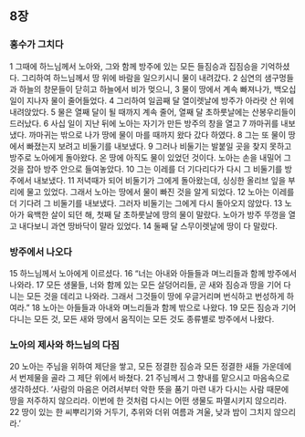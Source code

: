 ## 8장
### 홍수가 그치다
1 그때에 하느님께서 노아와, 그와 함께 방주에 있는 모든 들짐승과 집짐승을 기억하셨다. 그리하여 하느님께서 땅 위에 바람을 일으키시니 물이 내려갔다.
2 심연의 샘구멍들과 하늘의 창문들이 닫히고 하늘에서 비가 멎으니,
3 물이 땅에서 계속 빠져나가, 백오십 일이 지나자 물이 줄어들었다.
4 그리하여 일곱째 달 열이렛날에 방주가 아라랏 산 위에 내려앉았다.
5 물은 열째 달이 될 때까지 계속 줄어, 열째 달 초하룻날에는 산봉우리들이 드러났다.
6 사십 일이 지난 뒤에 노아는 자기가 만든 방주의 창을 열고
7 까마귀를 내보냈다. 까마귀는 밖으로 나가 땅에 물이 마를 때까지 왔다 갔다 하였다.
8 그는 또 물이 땅에서 빠졌는지 보려고 비둘기를 내보냈다.
9 그러나 비둘기는 발붙일 곳을 찾지 못하고 방주로 노아에게 돌아왔다. 온 땅에 아직도 물이 있었던 것이다. 노아는 손을 내밀어 그것을 잡아 방주 안으로 들여놓았다.
10 그는 이레를 더 기다리다가 다시 그 비둘기를 방주에서 내보냈다.
11 저녁때가 되어 비둘기가 그에게 돌아왔는데, 싱싱한 올리브 잎을 부리에 물고 있었다. 그래서 노아는 땅에서 물이 빠진 것을 알게 되었다.
12 노아는 이레를 더 기다려 그 비둘기를 내보냈다. 그러자 비둘기는 그에게 다시 돌아오지 않았다.
13 노아가 육백한 살이 되던 해, 첫째 달 초하룻날에 땅의 물이 말랐다. 노아가 방주 뚜껑을 열고 내다보니 과연 땅바닥이 말라 있었다.
14 둘째 달 스무이렛날에 땅이 다 말랐다.
### 방주에서 나오다
15 하느님께서 노아에게 이르셨다.
16 “너는 아내와 아들들과 며느리들과 함께 방주에서 나와라.
17 모든 생물들, 너와 함께 있는 모든 살덩어리들, 곧 새와 짐승과 땅을 기어 다니는 모든 것을 데리고 나와라. 그래서 그것들이 땅에 우글거리며 번식하고 번성하게 하여라.”
18 노아는 아들들과 아내와 며느리들과 함께 밖으로 나왔다.
19 모든 짐승과 기어 다니는 모든 것, 모든 새와 땅에서 움직이는 모든 것도 종류별로 방주에서 나왔다.
### 노아의 제사와 하느님의 다짐
20 노아는 주님을 위하여 제단을 쌓고, 모든 정결한 짐승과 모든 정결한 새들 가운데에서 번제물을 골라 그 제단 위에서 바쳤다.
21 주님께서 그 향내를 맡으시고 마음속으로 생각하셨다. ‘사람의 마음은 어려서부터 악한 뜻을 품기 마련 내가 다시는 사람 때문에 땅을 저주하지 않으리라. 이번에 한 것처럼 다시는 어떤 생물도 파멸시키지 않으리라.
22 땅이 있는 한 씨뿌리기와 거두기, 추위와 더위 여름과 겨울, 낮과 밤이 그치지 않으리라.’
